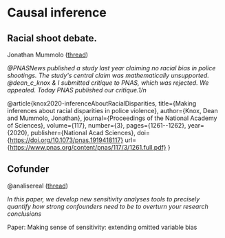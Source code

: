 # Causal inference

## Racial shoot debate.

 Jonathan Mummolo ([thread](https://twitter.com/jonmummolo/status/1219694149424861184))

*@PNASNews published a study last year claiming no racial bias in police shootings. The study's central claim was mathematically unsupported. @dean_c_knox
 & I submitted critique to PNAS, which was rejected. We appealed. Today PNAS published our critique.1/n*

@article{knox2020-inferenceAboutRacialDisparities,
  title={Making inferences about racial disparities in police violence},
  author={Knox, Dean and Mummolo, Jonathan},
  journal={Proceedings of the National Academy of Sciences},
  volume={117},
  number={3},
  pages={1261--1262},
  year={2020},
  publisher={National Acad Sciences},
  doi={https://doi.org/10.1073/pnas.1919418117}
  url={https://www.pnas.org/content/pnas/117/3/1261.full.pdf}
}

## Cofunder

@analisereal ([thread](https://twitter.com/analisereal/status/1220110017111584770?s=19))

*In this paper, we develop new sensitivity analyses tools to precisely quantify how strong confounders need to be to overturn your research conclusions*

Paper: Making sense of sensitivity: extending omitted variable bias
